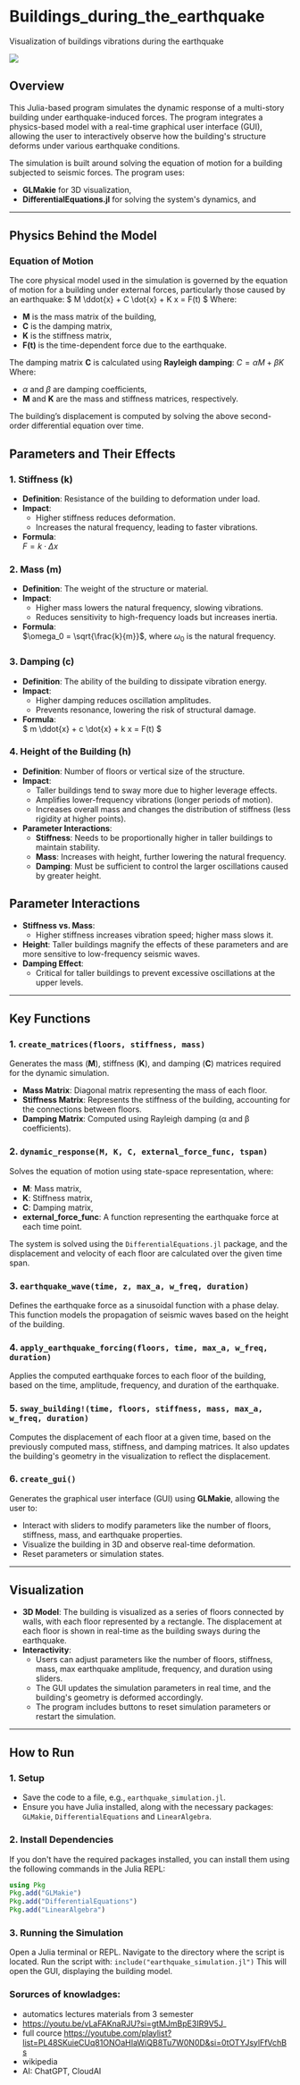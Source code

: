 # Buildings_during_the_earthquake
Visualization of buildings vibrations during the earthquake

![](https://github.com/FlyBozon/Buildings_during_the_earthquake/blob/main/Changing_params.gif)

## Overview
This Julia-based program simulates the dynamic response of a multi-story building under earthquake-induced forces. The program integrates a physics-based model with a real-time graphical user interface (GUI), allowing the user to interactively observe how the building's structure deforms under various earthquake conditions.

The simulation is built around solving the equation of motion for a building subjected to seismic forces. The program uses:
- **GLMakie** for 3D visualization,
- **DifferentialEquations.jl** for solving the system's dynamics, and

---

## Physics Behind the Model

### Equation of Motion

The core physical model used in the simulation is governed by the equation of motion for a building under external forces, particularly those caused by an earthquake:
$`
M \ddot{x} + C \dot{x} + K x = F(t)
`$
Where:
- **M** is the mass matrix of the building,
- **C** is the damping matrix,
- **K** is the stiffness matrix,
- **F(t)** is the time-dependent force due to the earthquake.

The damping matrix **C** is calculated using **Rayleigh damping**:
$`
C = \alpha M + \beta K
`$
Where:
- $`\alpha`$ and $`\beta`$ are damping coefficients,
- **M** and **K** are the mass and stiffness matrices, respectively.

The building’s displacement is computed by solving the above second-order differential equation over time.

## Parameters and Their Effects

### 1. **Stiffness (k)**
- **Definition**: Resistance of the building to deformation under load.
- **Impact**: 
  - Higher stiffness reduces deformation.
  - Increases the natural frequency, leading to faster vibrations.
- **Formula**:  
  $` F = k \cdot \Delta x `$

### 2. **Mass (m)**
- **Definition**: The weight of the structure or material.
- **Impact**: 
  - Higher mass lowers the natural frequency, slowing vibrations.
  - Reduces sensitivity to high-frequency loads but increases inertia.
- **Formula**:  
  $`\omega_0 = \sqrt{\frac{k}{m}}`$, where $` \omega_0 `$ is the natural frequency.

### 3. **Damping (c)**
- **Definition**: The ability of the building to dissipate vibration energy.
- **Impact**: 
  - Higher damping reduces oscillation amplitudes.
  - Prevents resonance, lowering the risk of structural damage.
- **Formula**:  
  $` m \ddot{x} + c \dot{x} + k x = F(t) `$

### 4. **Height of the Building (h)**
- **Definition**: Number of floors or vertical size of the structure.
- **Impact**: 
  - Taller buildings tend to sway more due to higher leverage effects.
  - Amplifies lower-frequency vibrations (longer periods of motion).
  - Increases overall mass and changes the distribution of stiffness (less rigidity at higher points).
- **Parameter Interactions**:
  - **Stiffness**: Needs to be proportionally higher in taller buildings to maintain stability.
  - **Mass**: Increases with height, further lowering the natural frequency.
  - **Damping**: Must be sufficient to control the larger oscillations caused by greater height.

## Parameter Interactions
- **Stiffness vs. Mass**: 
  - Higher stiffness increases vibration speed; higher mass slows it.
- **Height**: Taller buildings magnify the effects of these parameters and are more sensitive to low-frequency seismic waves.
- **Damping Effect**: 
  - Critical for taller buildings to prevent excessive oscillations at the upper levels.

---

## Key Functions

### 1. `create_matrices(floors, stiffness, mass)`
Generates the mass (**M**), stiffness (**K**), and damping (**C**) matrices required for the dynamic simulation.
- **Mass Matrix**: Diagonal matrix representing the mass of each floor.
- **Stiffness Matrix**: Represents the stiffness of the building, accounting for the connections between floors.
- **Damping Matrix**: Computed using Rayleigh damping (α and β coefficients).

### 2. `dynamic_response(M, K, C, external_force_func, tspan)`
Solves the equation of motion using state-space representation, where:
- **M**: Mass matrix,
- **K**: Stiffness matrix,
- **C**: Damping matrix,
- **external_force_func**: A function representing the earthquake force at each time point.

The system is solved using the `DifferentialEquations.jl` package, and the displacement and velocity of each floor are calculated over the given time span.

### 3. `earthquake_wave(time, z, max_a, w_freq, duration)`
Defines the earthquake force as a sinusoidal function with a phase delay. This function models the propagation of seismic waves based on the height of the building.

### 4. `apply_earthquake_forcing(floors, time, max_a, w_freq, duration)`
Applies the computed earthquake forces to each floor of the building, based on the time, amplitude, frequency, and duration of the earthquake.

### 5. `sway_building!(time, floors, stiffness, mass, max_a, w_freq, duration)`
Computes the displacement of each floor at a given time, based on the previously computed mass, stiffness, and damping matrices. It also updates the building's geometry in the visualization to reflect the displacement.

### 6. `create_gui()`
Generates the graphical user interface (GUI) using **GLMakie**, allowing the user to:
- Interact with sliders to modify parameters like the number of floors, stiffness, mass, and earthquake properties.
- Visualize the building in 3D and observe real-time deformation.
- Reset parameters or simulation states.

---

## Visualization

- **3D Model**: The building is visualized as a series of floors connected by walls, with each floor represented by a rectangle. The displacement at each floor is shown in real-time as the building sways during the earthquake.
- **Interactivity**: 
  - Users can adjust parameters like the number of floors, stiffness, mass, max earthquake amplitude, frequency, and duration using sliders.
  - The GUI updates the simulation parameters in real time, and the building's geometry is deformed accordingly.
  - The program includes buttons to reset simulation parameters or restart the simulation.

---

## How to Run

### 1. **Setup**
- Save the code to a file, e.g., `earthquake_simulation.jl`.
- Ensure you have Julia installed, along with the necessary packages: `GLMakie`, `DifferentialEquations` and `LinearAlgebra`.

### 2. **Install Dependencies**
If you don't have the required packages installed, you can install them using the following commands in the Julia REPL:
```julia
using Pkg
Pkg.add("GLMakie")
Pkg.add("DifferentialEquations")
Pkg.add("LinearAlgebra")
```
### 3. Running the Simulation
Open a Julia terminal or REPL.
Navigate to the directory where the script is located.
Run the script with:
`include("earthquake_simulation.jl")`
This will open the GUI, displaying the building model.

### Sorurces of knowladges: 
- automatics lectures materials from 3 semester
- https://youtu.be/vLaFAKnaRJU?si=gtMJmBpE3IR9V5J_
- full cource https://youtube.com/playlist?list=PL48SKuieCUq81ONOaHIaWiQB8Tu7W0N0D&si=0tOTYJsylFfVchBs 
- wikipedia
- AI: ChatGPT, CloudAI
